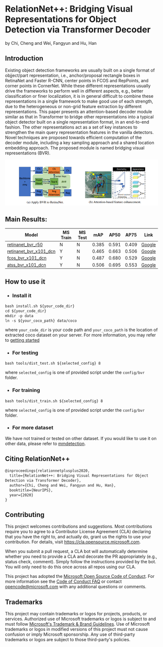 # RelationNet++: Bridging Visual Representations for Object Detection via Transformer Decoder
by Chi, Cheng and Wei, Fangyun and Hu, Han
## Introduction
Existing object detection frameworks are usually built on a single format of objject/part representation, i.e., anchor/proposal rectangle boxes in RetinaNet and
Faster R-CNN, center points in FCOS and RepPoints, and corner points in CornerNet. While these different representations usually drive the frameworks to perform
well in different aspects, e.g., better classification or finer localization, it is in general difficult to combine these representations in a single framework to make good
use of each strength, due to the heterogeneous or non-grid feature extraction by different representations. This paper presents an attention-based decoder module
similar as that in Transformer to bridge other representations into a typical object detector built on a single representation format, in an end-to-end fashion. The other representations act as a set of key instances to strengthen the main query representation features in the vanilla detectors. Novel techniques are proposed towards efficient computation of the decoder module, including a key sampling approach and a shared location embedding approach. The proposed module is named bridging visual representations (BVR).

<div align="center">
  <img src="demo/rplus.png" width="1178" />
</div>

## Main Results:

|Model|MS Train|MS Test|mAP|AP50|AP75|Link|
|----|-------|-----|----|---|---|---|
|[retinanet_bvr_r50](configs/bvr/retinanet_r50_fpn_relation_coco_1x.py)|N|N|0.385 |0.591 |0.409|[Google](https://drive.google.com/file/d/1iKygKRi6EmqRsEQgBhJTfToWweVXEltB/view?usp=sharing)|
|[retinanet_bvr_x101_dcn](configs/bvr/retinanet_x101_dcn_fpn_relation_coco_2x.py)|Y|N|0.465| 0.663| 0.506|[Google](https://drive.google.com/file/d/1YyAG9OAjkeWStGkM5kLy6l95tXEa_E_b/view?usp=sharing)|
|[fcos_bvr_x101_dcn](configs/bvr/fcos_x101_dcn_fpn_relation_coco_2x.py)|Y|N|0.487| 0.680| 0.529|[Google](https://drive.google.com/file/d/1IT1YBnNLrGQs-Be_drfF2ntEq4OjtCaO/view?usp=sharing)|
|[atss_bvr_x101_dcn](configs/bvr/atss_x101_dcn_fpn_relation_coco_2x.py)|Y|N|0.506 |0.695| 0.553|[Google](https://drive.google.com/file/d/16kTxTPGIN4O4wFHKhJMdFP_rlZ7eXde9/view?usp=sharing)|
## How to use it
- ### Install it
```shell
bash install.sh ${your_code_dir}
cd ${your_code_dir}
mkdir -p data 
ln -s ${your_coco_path} data/coco
```
where `your_code_dir` is your code path and `your_coco_path` is the location of extracted coco dataset on your server. For more information, you may refer to [getting started](https://github.com/open-mmlab/mmdetection/blob/master/docs/get_started.md)
- ### For testing
```shell
bash tools/dist_test.sh ${selected_config} 8
```
where `selected_config` is one of provided script under the `config/bvr` folder.
- ### For training
```shell
bash tools/dist_train.sh ${selected_config} 8
```
where `selected_config` is one of provided script under the `config/bvr` folder.
- ### For more dataset
We have not trained or tested on other dataset. If you would like to use it on other data, please refer to [mmdetection](https://github.com/open-mmlab/mmdetection/blob/master/docs/1_exist_data_model.md).
## Citing RelationNet++

```
@inproceedings{relationnetplusplus2020,
  title={RelationNet++: Bridging Visual Representations for Object Detection via Transformer Decoder},
  author={Chi, Cheng and Wei, Fangyun and Hu, Han},
  booktitle={NeurIPS},
  year={2020}
}
```

## Contributing

This project welcomes contributions and suggestions.  Most contributions require you to agree to a
Contributor License Agreement (CLA) declaring that you have the right to, and actually do, grant us
the rights to use your contribution. For details, visit https://cla.opensource.microsoft.com.

When you submit a pull request, a CLA bot will automatically determine whether you need to provide
a CLA and decorate the PR appropriately (e.g., status check, comment). Simply follow the instructions
provided by the bot. You will only need to do this once across all repos using our CLA.

This project has adopted the [Microsoft Open Source Code of Conduct](https://opensource.microsoft.com/codeofconduct/).
For more information see the [Code of Conduct FAQ](https://opensource.microsoft.com/codeofconduct/faq/) or
contact [opencode@microsoft.com](mailto:opencode@microsoft.com) with any additional questions or comments.

## Trademarks

This project may contain trademarks or logos for projects, products, or services. Authorized use of Microsoft 
trademarks or logos is subject to and must follow 
[Microsoft's Trademark & Brand Guidelines](https://www.microsoft.com/en-us/legal/intellectualproperty/trademarks/usage/general).
Use of Microsoft trademarks or logos in modified versions of this project must not cause confusion or imply Microsoft sponsorship.
Any use of third-party trademarks or logos are subject to those third-party's policies.


